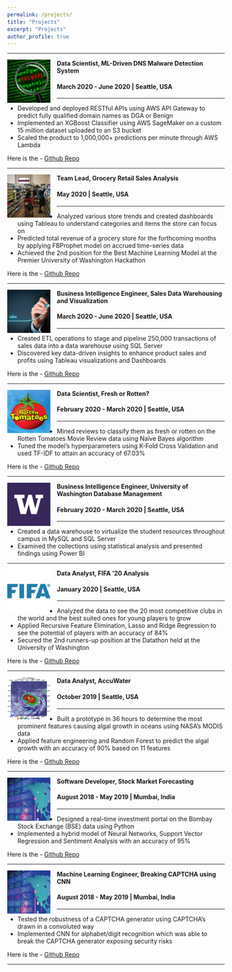 ```yaml
---
permalink: /projects/
title: "Projects"
excerpt: "Projects"
author_profile: true
---
```


-----
<img align="left" height="100" width="100" src="../images/malware_detection.jpg" style="padding-right:15px">

**Data Scientist, ML-Driven DNS Malware Detection System**
#### March 2020 - June 2020 | Seattle, USA

-----
*	Developed and deployed RESTful APIs using AWS API Gateway to predict fully qualified domain names as DGA or Benign
*	Implemented an XGBoost Classifier using AWS SageMaker on a custom 15 million dataset uploaded to an S3 bucket
*	Scaled the product to 1,000,000+ predictions per minute through AWS Lambda <br>

Here is the - [Github Repo](https://github.com/aayush1909/DGA-or-Benign)

-----
<img align="left" height="100" width="100" src="../images/grocery_store.jpg" style="padding-right:15px">

**Team Lead, Grocery Retail Sales Analysis**
#### May 2020 | Seattle, USA

-----
*	Analyzed various store trends and created dashboards using Tableau to understand categories and items the store can focus on
*	Predicted total revenue of a grocery store for the forthcoming months by applying FBProphet model on accrued time-series data
*	Achieved the 2nd position for the Best Machine Learning Model at the Premier University of Washington Hackathon

Here is the - [Github Repo](https://github.com/aayush1909/Grocery-Retail-Sales-Analysis)

-----
<img align="left" height="100" width="100" src="../images/sales.jpg" style="padding-right:15px">

**Business Intelligence Engineer, Sales Data Warehousing and Visualization**
#### March 2020 - June 2020 | Seattle, USA

-----
*	Created ETL operations to stage and pipeline 250,000 transactions of sales data into a data warehouse using SQL Server
*	Discovered key data-driven insights to enhance product sales and profits using Tableau visualizations and Dashboards <br>

Here is the - [Github Repo](https://github.com/aayush1909/Business-Intelligence-Systems)

-----
<img align="left" height="100" width="100" src="../images/Rotten.png" style="padding-right:15px">

**Data Scientist, Fresh or Rotten?**
#### February 2020 - March 2020 | Seattle, USA

-----
*	Mined reviews to classify them as fresh or rotten on the Rotten Tomatoes Movie Review data using Naïve Bayes algorithm
*	Tuned the model’s hyperparameters using K-Fold Cross Validation and used TF-IDF to attain an accuracy of 67.03% <br>

Here is the - [Github Repo](https://github.com/aayush1909/Fresh-or-Rotten)

-----
<img align="left" height="100" width="100" src="../images/UW_Logo2.jpg" style="padding-right:15px">

**Business Intelligence Engineer, University of Washington Database Management**
#### February 2020 - March 2020 | Seattle, USA

-----
*	Created a data warehouse to virtualize the student resources throughout campus in MySQL and SQL Server
*	Examined the collections using statistical analysis and presented findings using Power BI <br>

-----
<img align="left" height="100" width="100" src="../images/fifa.png" style="padding-right:15px">

**Data Analyst, FIFA '20 Analysis**
#### January 2020 | Seattle, USA

-----
*	Analyzed the data to see the 20 most competitive clubs in the world and the best suited ones for young players to grow
*	Applied Recursive Feature Elimination, Lasso and Ridge Regression to see the potential of players with an accuracy of 84%
*	Secured the 2nd runners-up position at the Datathon held at the University of Washington <br>

Here is the - [Github Repo](https://github.com/aayush1909/Fifa_Analysis)

-----
<img align="left" height="100" width="100" src="../images/accuwater.jpg" style="padding-right:15px">

**Data Analyst, AccuWater**
#### October 2019 | Seattle, USA

-----
*	Built a prototype in 36 hours to determine the most prominent features causing algal growth in oceans using NASA’s MODIS data 
*	Applied feature engineering and Random Forest to predict the algal growth with an accuracy of 90% based on 11 features <br>

Here is the - [Github Repo](https://github.com/aayush1909/AccuWater)

-----
<img align="left" height="100" width="100" src="../images/stock_market.jpg" style="padding-right:15px">

**Software Developer, Stock Market Forecasting**
#### August 2018 - May 2019 | Mumbai, India

-----
*	Designed a real-time investment portal on the Bombay Stock Exchange (BSE) data using Python
*	Implemented a hybrid model of Neural Networks, Support Vector Regression and Sentiment Analysis with an accuracy of 95% <br>

Here is the - [Github Repo](https://github.com/aayush1909/Stock-Market-Forecasting)

-----
<img align="left" height="100" width="100" src="../images/stock_market.jpg" style="padding-right:15px">

**Machine Learning Engineer, Breaking CAPTCHA using CNN**
#### August 2018 - May 2019 | Mumbai, India

-----
*	Tested the robustness of a CAPTCHA generator using CAPTCHA’s drawn in a convoluted way
*	Implemented CNN for alphabet/digit recognition which was able to break the CAPTCHA generator exposing security risks <br>

Here is the - [Github Repo](https://github.com/aayush1909/Breaking-Captcha-Using-Machine-Learning)

-----

